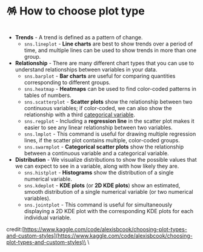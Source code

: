 # 🪅 How to choose plot type

<figure><img src="../.gitbook/assets/Screenshot 2023-10-21 at 5.34.28 pm.png" alt=""><figcaption></figcaption></figure>

* **Trends** - A trend is defined as a pattern of change.
  * `sns.lineplot` - **Line charts** are best to show trends over a period of time, and multiple lines can be used to show trends in more than one group.
* **Relationship** - There are many different chart types that you can use to understand relationships between variables in your data.
  * `sns.barplot` - **Bar charts** are useful for comparing quantities corresponding to different groups.
  * `sns.heatmap` - **Heatmaps** can be used to find color-coded patterns in tables of numbers.
  * `sns.scatterplot` - **Scatter plots** show the relationship between two continuous variables; if color-coded, we can also show the relationship with a third [categorical variable](https://en.wikipedia.org/wiki/Categorical\_variable).
  * `sns.regplot` - Including a **regression line** in the scatter plot makes it easier to see any linear relationship between two variables.
  * `sns.lmplot` - This command is useful for drawing multiple regression lines, if the scatter plot contains multiple, color-coded groups.
  * `sns.swarmplot` - **Categorical scatter plots** show the relationship between a continuous variable and a categorical variable.
* **Distribution** - We visualize distributions to show the possible values that we can expect to see in a variable, along with how likely they are.
  * `sns.histplot` - **Histograms** show the distribution of a single numerical variable.
  * `sns.kdeplot` - **KDE plots** (or **2D KDE plots**) show an estimated, smooth distribution of a single numerical variable (or two numerical variables).
  * `sns.jointplot` - This command is useful for simultaneously displaying a 2D KDE plot with the corresponding KDE plots for each individual variable.

credit:[https://www.kaggle.com/code/alexisbcook/choosing-plot-types-and-custom-styles](https://www.kaggle.com/code/alexisbcook/choosing-plot-types-and-custom-styles)\
\
